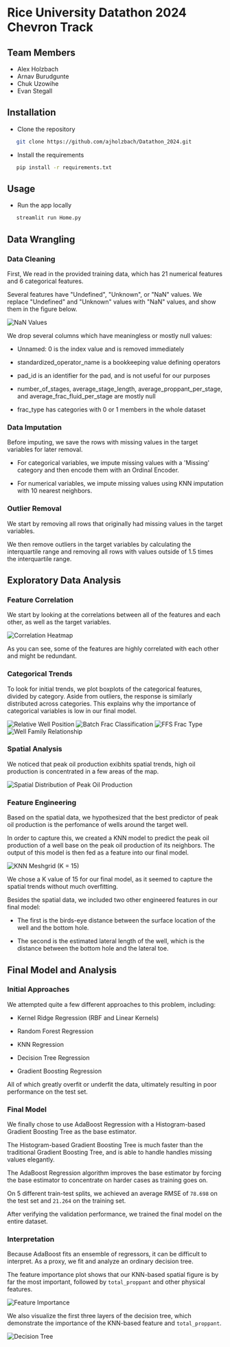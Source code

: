 # Rice University Datathon 2024 Chevron Track

## Team Members

- Alex Holzbach
- Arnav Burudgunte
- Chuk Uzowihe
- Evan Stegall

## Installation

 * Clone the repository
 ```bash
    git clone https://github.com/ajholzbach/Datathon_2024.git
```
 * Install the requirements
 ```bash
    pip install -r requirements.txt
```

## Usage
 * Run the app locally
 ```bash
    streamlit run Home.py
```

## Data Wrangling
### Data Cleaning
First, We read in the provided training data, which has 21 numerical features and 6 categorical features.

Several features have "Undefined", "Unknown", or "NaN" values. We replace "Undefined" and "Unknown" values with "NaN" values, and show them in the figure below.

![NaN Values](Figures/NaNs.png)

We drop several columns which have meaningless or mostly null values:

 * Unnamed: 0 is the index value and is removed immediately

 * standardized_operator_name is a bookkeeping value defining operators

 * pad_id is an identifier for the pad, and is not useful for our purposes

 * number_of_stages, average_stage_length, average_proppant_per_stage, and average_frac_fluid_per_stage are mostly null

 * frac_type has categories with 0 or 1 members in the whole dataset

### Data Imputation
Before imputing, we save the rows with missing values in the target variables for later removal.

 * For categorical variables, we impute missing values with a 'Missing' category and then encode them with an Ordinal Encoder.

 * For numerical variables, we impute missing values using KNN imputation with 10 nearest neighbors.

### Outlier Removal

We start by removing all rows that originally had missing values in the target variables.

We then remove outliers in the target variables by calculating the interquartile range and removing all rows with values outside of 1.5 times the interquartile range.

## Exploratory Data Analysis
### Feature Correlation
We start by looking at the correlations between all of the features and each other, as well as the target variables.

![Correlation Heatmap](Figures/correlation_heatmap.png)

As you can see, some of the features are highly correlated with each other and might be redundant.

### Categorical Trends

To look for initial trends, we plot boxplots of the categorical features, divided by category. Aside from outliers, the response is similarly distributed across categories. This explains why the importance of categorical variables is low in our final model.

![Relative Well Position](Figures/relative_well_position_boxplot.png)
![Batch Frac Classification](Figures/batch_frac_classification_boxplot.png)
![FFS Frac Type](Figures/ffs_frac_type_boxplot.png)
![Well Family Relationship](Figures/well_family_relationship_boxplot.png)

### Spatial Analysis
We noticed that peak oil production exibhits spatial trends, high oil production is concentrated in a few areas of the map.

![Spatial Distribution of Peak Oil Production](Figures/facial_info.png)

### Feature Engineering

Based on the spatial data, we hypothesized that the best predictor of peak oil production is the perfomance of wells around the target well.

In order to capture this, we created a KNN model to predict the peak oil production of a well base on the peak oil production of its neighbors. The output of this model is then fed as a feature into our final model.

![KNN Meshgrid (K = 15)](Figures/KNN_mesh.png)

We chose a K value of 15 for our final model, as it seemed to capture the spatial trends without much overfitting.

Besides the spatial data, we included two other engineered features in our final model:

 * The first is the birds-eye distance between the surface location of the well and the bottom hole.

 * The second is the estimated lateral length of the well, which is the distance between the bottom hole and the lateral toe.

## Final Model and Analysis
### Initial Approaches

We attempted quite a few different approaches to this problem, including:

 * Kernel Ridge Regression (RBF and Linear Kernels)

 * Random Forest Regression

 * KNN Regression

 * Decision Tree Regression

 * Gradient Boosting Regression

All of which greatly overfit or underfit the data, ultimately resulting in poor performance on the test set.

### Final Model

We finally chose to use AdaBoost Regression with a Histogram-based Gradient Boosting Tree as the base estimator.

The Histogram-based Gradient Boosting Tree is much faster than the traditional Gradient Boosting Tree, and is able to handle handles missing values elegantly.

The AdaBoost Regression algorithm improves the base estimator by forcing the base estimator to concentrate on harder cases as training goes on.

On 5 different train-test splits, we achieved an average RMSE of `78.698` on the test set and `21.264` on the training set.

After verifying the validation performance, we trained the final model on the entire dataset.

### Interpretation

Because AdaBoost fits an ensemble of regressors, it can be difficult to interpret. As a proxy, we fit and analyze an ordinary decision tree.

The feature importance plot shows that our KNN-based spatial figure is by far the most important, followed by `total_proppant` and other physical features.

![Feature Importance](Figures/featureimportance.png)

We also visualize the first three layers of the decision tree, which demonstrate the importance of the KNN-based feature and `total_proppant`.

![Decision Tree](Figures/decision_tree.png)
